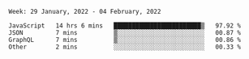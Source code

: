 <!--START_SECTION:waka-->
```text
Week: 29 January, 2022 - 04 February, 2022

JavaScript   14 hrs 6 mins   ████████████████████████▒   97.92 % 
JSON         7 mins          ▒░░░░░░░░░░░░░░░░░░░░░░░░   00.87 % 
GraphQL      7 mins          ▒░░░░░░░░░░░░░░░░░░░░░░░░   00.86 % 
Other        2 mins          ░░░░░░░░░░░░░░░░░░░░░░░░░   00.33 % 
```
<!--END_SECTION:waka-->
